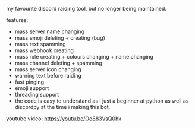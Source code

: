 my favourite discord raiding tool, but no longer being maintained.

features:

- mass server name changing
- mass emoji deleting + creating (bug)
- mass text spamming
- mass webhook creating
- mass role creating + colours changing + name changing
- mass channel deleting + spamming
- mass server icon changing
- warning text before raiding
- fast pinging
- emoji support
- threading support
- the code is easy to understand as i just a beginner at python as well as discordpy at the time i making this bot.

youtube video: https://youtu.be/Oo883VsQ0hk
